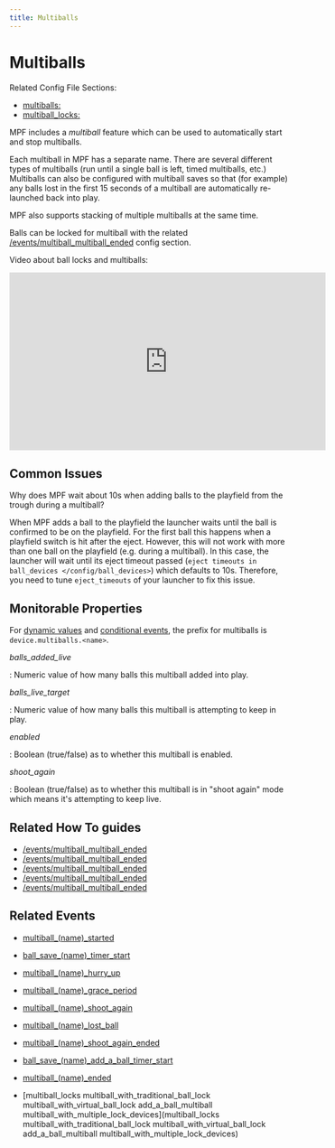 ```yaml
---
title: Multiballs
---
```


# Multiballs


Related Config File Sections:

* [multiballs:](../../config/multiballs.md)
* [multiball_locks:](../../config/multiball_locks.md)


MPF includes a *multiball* feature which can be used to automatically
start and stop multiballs.

Each multiball in MPF has a separate name. There are several different
types of multiballs (run until a single ball is left, timed multiballs,
etc.) Multiballs can also be configured with multiball saves so that
(for example) any balls lost in the first 15 seconds of a multiball are
automatically re-launched back into play.

MPF also supports stacking of multiple multiballs at the same time.

Balls can be locked for multiball with the related
[/events/multiball_multiball_ended](multiball_locks.md) config section.

Video about ball locks and multiballs:

<div class="video-wrapper">
<iframe width="560" height="315" src="https://www.youtube.com/embed/2mFkgIlksC4" title="YouTube video player" frameborder="0" allow="accelerometer; autoplay; clipboard-write; encrypted-media; gyroscope; picture-in-picture" allowfullscreen></iframe>
</div>

## Common Issues

Why does MPF wait about 10s when adding balls to the playfield from the
trough during a multiball?

When MPF adds a ball to the playfield the launcher waits until the
ball is confirmed to be on the playfield. For the first ball this
happens when a playfield switch is hit after the eject. However, this
will not work with more than one ball on the playfield (e.g. during a
multiball). In this case, the launcher will wait until its eject
timeout passed (`eject timeouts in ball_devices </config/ball_devices>`) which defaults to 10s. Therefore, you need to tune
`eject_timeouts` of your launcher to fix this issue.

## Monitorable Properties

For
[dynamic values](../../config/instructions/dynamic_values.md) and
[conditional events](../../events/overview/conditional.md), the prefix for multiballs is `device.multiballs.<name>`.

*balls_added_live*

:   Numeric value of how many balls this multiball added into play.

*balls_live_target*

:   Numeric value of how many balls this multiball is attempting to keep
    in play.

*enabled*

:   Boolean (true/false) as to whether this multiball is enabled.

*shoot_again*

:   Boolean (true/false) as to whether this multiball is in "shoot
    again" mode which means it's attempting to keep live.

## Related How To guides

* [/events/multiball_multiball_ended](multiball_with_traditional_ball_lock.md)
* [/events/multiball_multiball_ended](multiball_with_virtual_ball_lock.md)
* [/events/multiball_multiball_ended](add_a_ball_multiball.md)
* [/events/multiball_multiball_ended](multiball_with_virtual_ball_lock.md)
* [/events/multiball_multiball_ended](multiball_with_multiple_lock_devices.md)

## Related Events

* [multiball_(name)_started](../../events/multiball_multiball_started.md)
* [ball_save_(name)_timer_start](../../events/ball_save_multiball_timer_start.md)
* [multiball_(name)_hurry_up](../../events/multiball_multiball_hurry_up.md)
* [multiball_(name)_grace_period](../../events/multiball_multiball_grace_period.md)
* [multiball_(name)_shoot_again](../../events/multiball_multiball_shoot_again.md)
* [multiball_(name)_lost_ball](../../events/multiball_multiball_lost_ball.md)
* [multiball_(name)_shoot_again_ended](../../events/multiball_multiball_shoot_again_ended.md)
* [ball_save_(name)_add_a_ball_timer_start](../../events/ball_save_multiball_add_a_ball_timer_start.md)
* [multiball_(name)_ended](../../events/multiball_multiball_ended.md)

* [multiball_locks multiball_with_traditional_ball_lock
multiball_with_virtual_ball_lock add_a_ball_multiball
multiball_with_multiple_lock_devices](multiball_locks multiball_with_traditional_ball_lock
multiball_with_virtual_ball_lock add_a_ball_multiball
multiball_with_multiple_lock_devices)
